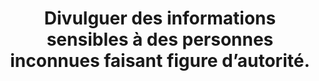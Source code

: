 ---
category: category-qP7AaYEirvtU1XIjwcSea
goodPractices:
- good-practice-3mIJouHs-IFXdXo5QTOKr
risks:
- Se retrouver en infraction par rapport à la législation nationale du territoire
  étranger concerné (chiffrement des données dans certains pays interdit
- etc.).
title: Divulguer des informations sensibles à des personnes inconnues faisant figure
  d’autorité.
uuid: vulnerability-woiJKIgd_f7yNouX1KFMd
visibleInCms: true
---